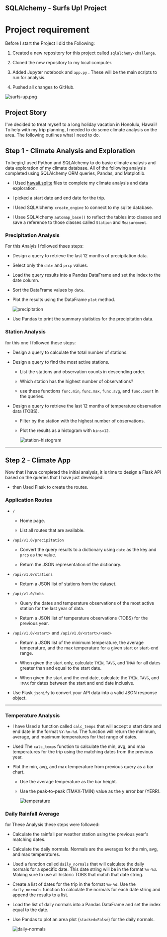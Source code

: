 ## SQLAlchemy - Surfs Up! Project

#  Project requirement
Before I start the Project I did the Following:
1. Created a new repository for this project called `sqlalchemy-challenge`. 

2. Cloned the new repository to my local computer.

3. Added Jupyter notebook and `app.py` . These will be the main scripts to run for analysis.

4. Pushed all changes to GitHub.

![surfs-up.png](Images/surfs-up.png)

## Project Story
 I've decided to treat myself to a long holiday vacation in Honolulu, Hawaii! To help with my trip planning, I needed to do some climate analysis on the area. The following outlines what I need to do.

## Step 1 - Climate Analysis and Exploration

To begin,I used Python and SQLAlchemy to do basic climate analysis and data exploration of my climate database. All of the following analysis completed using SQLAlchemy ORM queries, Pandas, and Matplotlib.

* I Used [hawaii.sqlite](Resources/hawaii.sqlite) files to complete my climate analysis and data exploration.

* I picked a start date and end date for the trip. 

* I Used SQLAlchemy `create_engine` to connect to my sqlite database.

* I Usee SQLAlchemy `automap_base()` to reflect the tables into classes and save a reference to those classes called `Station` and `Measurement`.

### Precipitation Analysis
For this Analyis I followed thses steps:

* Design a query to retrieve the last 12 months of precipitation data.

* Select only the `date` and `prcp` values.

* Load the query results into a Pandas DataFrame and set the index to the date column.

* Sort the DataFrame values by `date`.

* Plot the results using the DataFrame `plot` method.

  ![precipitation](Images/precipitation.png)

* Use Pandas to print the summary statistics for the precipitation data.

### Station Analysis
for this one I followed these steps:

* Design a query to calculate the total number of stations.

* Design a query to find the most active stations.

  * List the stations and observation counts in descending order.

  * Which station has the highest number of observations?

  * use these functions `func.min`, `func.max`, `func.avg`, and `func.count` in the  queries.

* Design a query to retrieve the last 12 months of temperature observation data (TOBS).

  * Filter by the station with the highest number of observations.

  * Plot the results as a histogram with `bins=12`.

    ![station-histogram](Images/station-histogram.png)

- - -

## Step 2 - Climate App

Now that I have completed the initial analysis, it is time to design a Flask API based on the queries that I have just developed.

* then Used Flask to create the routes.

### Application Routes

* `/`

  * Home page.

  * List all routes that are available.

* `/api/v1.0/precipitation`

  * Convert the query results to a dictionary using `date` as the key and `prcp` as the value.

  * Return the JSON representation of the dictionary.

* `/api/v1.0/stations`

  * Return a JSON list of stations from the dataset.

* `/api/v1.0/tobs`
  * Query the dates and temperature observations of the most active station for the last year of data.
  
  * Return a JSON list of temperature observations (TOBS) for the previous year.

* `/api/v1.0/<start>` and `/api/v1.0/<start>/<end>`

  * Return a JSON list of the minimum temperature, the average temperature, and the max temperature for a given start or start-end range.

  * When given the start only, calculate `TMIN`, `TAVG`, and `TMAX` for all dates greater than and equal to the start date.

  * When given the start and the end date, calculate the `TMIN`, `TAVG`, and `TMAX` for dates between the start and end date inclusive.




* Use Flask `jsonify` to convert your API data into a valid JSON response object.

- - -



### Temperature Analysis 

* I have Used a function called `calc_temps` that will accept a start date and end date in the format `%Y-%m-%d`. The function will return the minimum, average, and maximum temperatures for that range of dates.

* Used The `calc_temps` function to calculate the min, avg, and max temperatures for the trip using the matching dates from the previous year.

* Plot the min, avg, and max temperature from  previous query as a bar chart.

  * Use the average temperature as the bar height.

  * Use the peak-to-peak (TMAX-TMIN) value as the y error bar (YERR).

    ![temperature](Images/temperature.png)

### Daily Rainfall Average
 for These Analysis these steps were followed:

* Calculate the rainfall per weather station using the previous year's matching dates.

* Calculate the daily normals. Normals are the averages for the min, avg, and max temperatures.

* Used a function called `daily_normals` that will calculate the daily normals for a specific date. This date string will be in the format `%m-%d`. Making sure to use all historic TOBS that match that date string.

* Create a list of dates for the trip in the format `%m-%d`. Use the `daily_normals` function to calculate the normals for each date string and append the results to a list.

* Load the list of daily normals into a Pandas DataFrame and set the index equal to the date.

* Use Pandas to plot an area plot (`stacked=False`) for the daily normals.

  ![daily-normals](Images/daily-normals.png)




